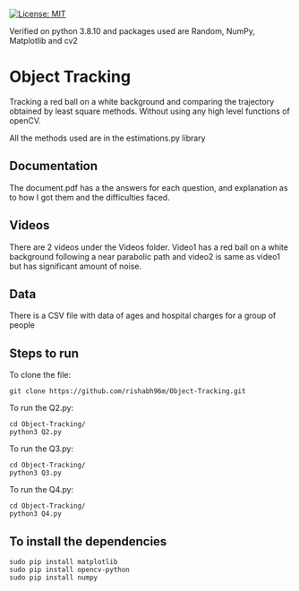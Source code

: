 [![License: MIT](https://img.shields.io/badge/License-MIT-blue.svg)](https://opensource.org/licenses/MIT)

Verified on python 3.8.10 and packages used are Random, NumPy, Matplotlib and cv2

# Object Tracking
Tracking a red ball on a white background and comparing the trajectory obtained by least square methods. Without using any high level functions of openCV.

All the methods used are in the estimations.py library

## Documentation
The document.pdf has a the answers for each question, and explanation as to how I got them and the difficulties faced.

## Videos
There are 2 videos under the Videos folder. Video1 has a red ball on a white background following a near parabolic path and video2 is same as video1 but has significant amount of noise.

## Data
There is a CSV file with data of ages and hospital charges for a group of people

## Steps to run
To clone the file:
```
git clone https://github.com/rishabh96m/Object-Tracking.git
```
To run the Q2.py:
```
cd Object-Tracking/
python3 Q2.py
```

To run the Q3.py:
```
cd Object-Tracking/
python3 Q3.py
```

To run the Q4.py:
```
cd Object-Tracking/
python3 Q4.py
```

## To install the dependencies
```
sudo pip install matplotlib
sudo pip install opencv-python
sudo pip install numpy
```
